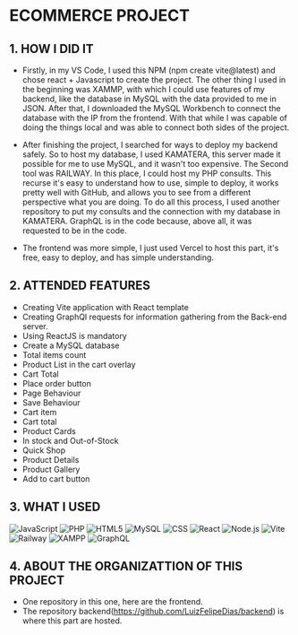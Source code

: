 # ECOMMERCE PROJECT

## 1. HOW I DID IT
- Firstly, in my VS Code, I used this NPM (npm create vite@latest) and chose react + Javascript to create the project. The other thing I used in the beginning was XAMMP, with which I could use features of my backend, like the database in MySQL with the data provided to me in JSON. After that, I downloaded the MySQL Workbench to connect the database with the IP from the frontend. With that while I was capable of doing the things local and was able to connect both sides of the project.
  
- After finishing the project, I searched for ways to deploy my backend safely. So to host my database, I used KAMATERA, this server made it possible for me to use MySQL, and it wasn't too expensive. The Second tool was RAILWAY. In this place, I could host my PHP consults. This recurse it's easy to understand how to use, simple to deploy, it works pretty well with GitHub, and allows you to see from a different perspective what you are  doing. To do all this process, I used another repository to put my consults and the connection with my database in KAMATERA. GraphQL is in the code because, above all, it was requested to be in the code. 
  
- The frontend was more simple, I just used Vercel to host this part, it's free, easy to deploy, and has simple understanding.

## 2. ATTENDED FEATURES
- Creating Vite application with React template
- Creating GraphQl requests for information gathering from the Back-end server.
- Using ReactJS is mandatory
- Create a MySQL database
- Total items count
- Product List in the cart overlay
- Cart Total
- Place order button
- Page Behaviour
- Save Behaviour
- Cart item
- Cart total
- Product Cards
- In stock and Out-of-Stock
- Quick Shop
- Product Details
- Product Gallery
- Add to cart button

## 3. WHAT I USED

![JavaScript](https://img.shields.io/badge/-JavaScript-333333?style=flat&logo=javascript)
![PHP](https://img.shields.io/badge/-PHP-333333?style=flat&logo=PHP)
![HTML5](https://img.shields.io/badge/-HTML5-333333?style=flat&logo=HTML5)
![MySQL](https://img.shields.io/badge/-MySQL-333333?style=flat&logo=mysql)
![CSS](https://img.shields.io/badge/-CSS-333333?style=flat&logo=CSS3&logoColor=1572B6)
![React](https://img.shields.io/badge/-React-333333?style=flat&logo=react)
![Node.js](https://img.shields.io/badge/-Node.js-333333?style=flat&logo=Node.js)
![Vite](https://img.shields.io/badge/-Vite-333333?style=flat&logo=Vite)
![Railway](https://img.shields.io/badge/-Railway-333333?style=flat&logo=railway)
![XAMPP](https://img.shields.io/badge/-XAMPP-333333?style=flat&logo=xampp&logoColor=FB7A24)
![GraphQL](https://img.shields.io/badge/-GraphQL-333333?style=flat&logo=graphql&logoColor=E10098)



## 4. ABOUT THE ORGANIZATTION OF THIS PROJECT

- One repository in this one, here are the frontend.
- The repository backend(https://github.com/LuizFelipeDias/backend) is where this part are hosted. 



